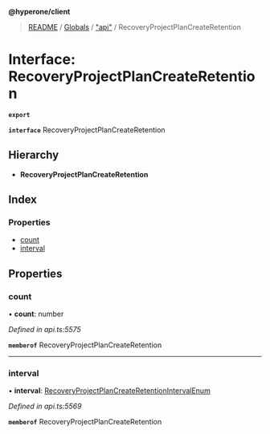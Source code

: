 **@hyperone/client**

> [README](../README.md) / [Globals](../globals.md) / ["api"](../modules/_api_.md) / RecoveryProjectPlanCreateRetention

# Interface: RecoveryProjectPlanCreateRetention

**`export`** 

**`interface`** RecoveryProjectPlanCreateRetention

## Hierarchy

* **RecoveryProjectPlanCreateRetention**

## Index

### Properties

* [count](_api_.recoveryprojectplancreateretention.md#count)
* [interval](_api_.recoveryprojectplancreateretention.md#interval)

## Properties

### count

•  **count**: number

*Defined in api.ts:5575*

**`memberof`** RecoveryProjectPlanCreateRetention

___

### interval

•  **interval**: [RecoveryProjectPlanCreateRetentionIntervalEnum](../enums/_api_.recoveryprojectplancreateretentionintervalenum.md)

*Defined in api.ts:5569*

**`memberof`** RecoveryProjectPlanCreateRetention
